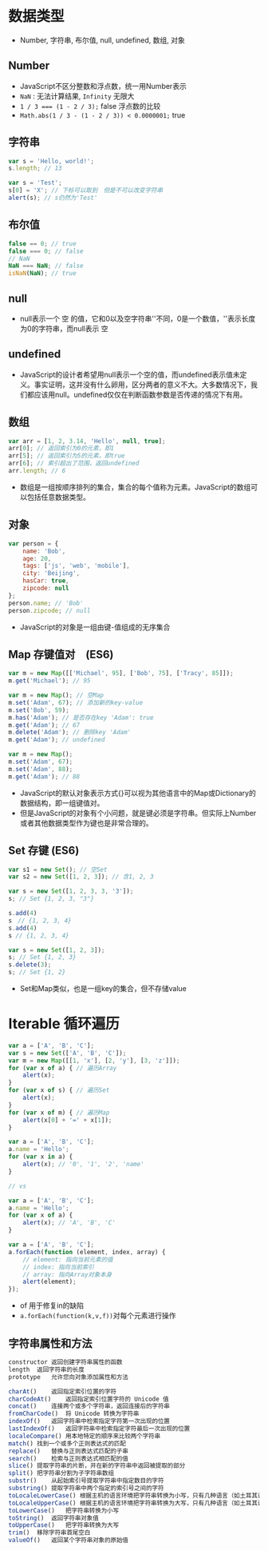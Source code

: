 # 数据类型
- Number, 字符串, 布尔值, null, undefined, 数组, 对象
## Number
- JavaScript不区分整数和浮点数，统一用Number表示
- `NaN` : 无法计算结果, `Infinity` 无限大
- `1 / 3 === (1 - 2 / 3);` false 浮点数的比较
- `Math.abs(1 / 3 - (1 - 2 / 3)) < 0.0000001;` true

## 字符串
```javascript
var s = 'Hello, world!';
s.length; // 13

var s = 'Test';
s[0] = 'X'; // 下标可以取到　但是不可以改变字符串
alert(s); // s仍然为'Test'
```

## 布尔值
```js
false == 0; // true
false === 0; // false
// NaN
NaN === NaN; // false
isNaN(NaN); // true
```

## null
- null表示一个 空 的值，它和0以及空字符串''不同，0是一个数值，''表示长度为0的字符串，而null表示 空 

## undefined
- JavaScript的设计者希望用null表示一个空的值，而undefined表示值未定义。事实证明，这并没有什么卵用，区分两者的意义不大。大多数情况下，我们都应该用null。undefined仅仅在判断函数参数是否传递的情况下有用。

## 数组
```javascript
var arr = [1, 2, 3.14, 'Hello', null, true];
arr[0]; // 返回索引为0的元素，即1
arr[5]; // 返回索引为5的元素，即true
arr[6]; // 索引超出了范围，返回undefined
arr.length; // 6
```
- 数组是一组按顺序排列的集合，集合的每个值称为元素。JavaScript的数组可以包括任意数据类型。

## 对象
```js
var person = {
    name: 'Bob',
    age: 20,
    tags: ['js', 'web', 'mobile'],
    city: 'Beijing',
    hasCar: true,
    zipcode: null
};
person.name; // 'Bob'
person.zipcode; // null
```

- JavaScript的对象是一组由键-值组成的无序集合
 

## Map 存键值对　(ES6)
```js
var m = new Map([['Michael', 95], ['Bob', 75], ['Tracy', 85]]);
m.get('Michael'); // 95

var m = new Map(); // 空Map
m.set('Adam', 67); // 添加新的key-value
m.set('Bob', 59);
m.has('Adam'); // 是否存在key 'Adam': true
m.get('Adam'); // 67
m.delete('Adam'); // 删除key 'Adam'
m.get('Adam'); // undefined

var m = new Map();
m.set('Adam', 67);
m.set('Adam', 88);
m.get('Adam'); // 88
```
- JavaScript的默认对象表示方式{}可以视为其他语言中的Map或Dictionary的数据结构，即一组键值对。
- 但是JavaScript的对象有个小问题，就是键必须是字符串。但实际上Number或者其他数据类型作为键也是非常合理的。

## Set 存键 (ES6)
```js
var s1 = new Set(); // 空Set
var s2 = new Set([1, 2, 3]); // 含1, 2, 3

var s = new Set([1, 2, 3, 3, '3']);
s; // Set {1, 2, 3, "3"}

s.add(4)
s　// {1, 2, 3, 4}
s.add(4)
s // {1, 2, 3, 4}

var s = new Set([1, 2, 3]);
s; // Set {1, 2, 3}
s.delete(3);
s; // Set {1, 2}
```
- Set和Map类似，也是一组key的集合，但不存储value


# Iterable 循环遍历
```js
var a = ['A', 'B', 'C'];
var s = new Set(['A', 'B', 'C']);
var m = new Map([[1, 'x'], [2, 'y'], [3, 'z']]);
for (var x of a) { // 遍历Array
    alert(x);
}
for (var x of s) { // 遍历Set
    alert(x);
}
for (var x of m) { // 遍历Map
    alert(x[0] + '=' + x[1]);
}

var a = ['A', 'B', 'C'];
a.name = 'Hello';
for (var x in a) {
    alert(x); // '0', '1', '2', 'name'
}

// vs

var a = ['A', 'B', 'C'];
a.name = 'Hello';
for (var x of a) {
    alert(x); // 'A', 'B', 'C'
}

var a = ['A', 'B', 'C'];
a.forEach(function (element, index, array) {
    // element: 指向当前元素的值
    // index: 指向当前索引
    // array: 指向Array对象本身
    alert(element);
});
```
- of 用于修复in的缺陷
- `a.forEach(function(k,v,f))`对每个元素进行操作


## 字符串属性和方法

```javascript
constructor	返回创建字符串属性的函数
length	返回字符串的长度
prototype	允许您向对象添加属性和方法

charAt()	返回指定索引位置的字符
charCodeAt()	返回指定索引位置字符的 Unicode 值
concat()	连接两个或多个字符串，返回连接后的字符串
fromCharCode()	将 Unicode 转换为字符串
indexOf()	返回字符串中检索指定字符第一次出现的位置
lastIndexOf()	返回字符串中检索指定字符最后一次出现的位置
localeCompare()	用本地特定的顺序来比较两个字符串
match()	找到一个或多个正则表达式的匹配
replace()	替换与正则表达式匹配的子串
search()	检索与正则表达式相匹配的值
slice()	提取字符串的片断，并在新的字符串中返回被提取的部分
split()	把字符串分割为子字符串数组
substr()	从起始索引号提取字符串中指定数目的字符
substring()	提取字符串中两个指定的索引号之间的字符
toLocaleLowerCase()	根据主机的语言环境把字符串转换为小写，只有几种语言（如土耳其语）具有地方特有的大小写映射
toLocaleUpperCase()	根据主机的语言环境把字符串转换为大写，只有几种语言（如土耳其语）具有地方特有的大小写映射
toLowerCase()	把字符串转换为小写
toString()	返回字符串对象值
toUpperCase()	把字符串转换为大写
trim()	移除字符串首尾空白
valueOf()	返回某个字符串对象的原始值
```
